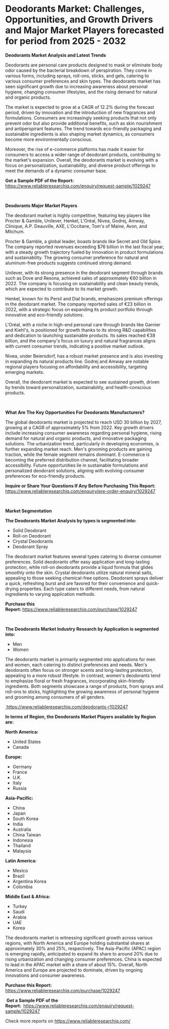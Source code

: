 <p><h1>Deodorants Market: Challenges, Opportunities, and Growth Drivers and Major Market Players forecasted for period from 2025 - 2032</h1></p><p><strong>Deodorants Market Analysis and Latest Trends</strong></p>
<p><p>Deodorants are personal care products designed to mask or eliminate body odor caused by the bacterial breakdown of perspiration. They come in various forms, including sprays, roll-ons, sticks, and gels, catering to various consumer preferences and skin types. The deodorants market has seen significant growth due to increasing awareness about personal hygiene, changing consumer lifestyles, and the rising demand for natural and organic products.</p><p>The market is expected to grow at a CAGR of 12.2% during the forecast period, driven by innovation and the introduction of new fragrances and formulations. Consumers are increasingly seeking products that not only prevent odor but also provide additional benefits, such as skin nourishment and antiperspirant features. The trend towards eco-friendly packaging and sustainable ingredients is also shaping market dynamics, as consumers become more environmentally conscious.</p><p>Moreover, the rise of e-commerce platforms has made it easier for consumers to access a wider range of deodorant products, contributing to the market's expansion. Overall, the deodorants market is evolving with a focus on personalization, sustainability, and diverse product offerings to meet the demands of a dynamic consumer base.</p></p>
<p><strong>Get a Sample PDF of the Report:&nbsp;</strong> <a href="https://www.reliableresearchiq.com/enquiry/request-sample/1029247?utm_campaign=2999&utm_medium=2&utm_source=Github&utm_content=ia&utm_term=21032025&utm_id=deodorants">https://www.reliableresearchiq.com/enquiry/request-sample/1029247</a></p>
<p>&nbsp;</p>
<p><strong>Deodorants Major Market Players</strong></p>
<p><p>The deodorant market is highly competitive, featuring key players like Procter & Gamble, Unilever, Henkel, L'Oréal, Nivea, Godrej, Amway, Clinique, A.P. Deauville, AXE, L'Occitane, Tom's of Maine, Avon, and Mitchum. </p><p>Procter & Gamble, a global leader, boasts brands like Secret and Old Spice. The company reported revenues exceeding $76 billion in the last fiscal year, with a steady growth trajectory fueled by innovation in product formulations and sustainability. The growing consumer preference for natural and aluminum-free products suggests continued strong demand.</p><p>Unilever, with its strong presence in the deodorant segment through brands such as Dove and Rexona, achieved sales of approximately €60 billion in 2022. The company is focusing on sustainability and clean beauty trends, which are expected to contribute to its market growth.</p><p>Henkel, known for its Persil and Dial brands, emphasizes premium offerings in the deodorant market. The company reported sales of €23 billion in 2022, with a strategic focus on expanding its product portfolio through innovative and eco-friendly solutions.</p><p>L'Oréal, with a niche in high-end personal care through brands like Garnier and Kiehl's, is positioned for growth thanks to its strong R&D capabilities and dedication to launching sustainable products. Its sales reached €38 billion, and the company's focus on luxury and natural fragrances aligns with current consumer trends, indicating a positive market outlook.</p><p>Nivea, under Beiersdorf, has a robust market presence and is also investing in expanding its natural products line. Godrej and Amway are notable regional players focusing on affordability and accessibility, targeting emerging markets.</p><p>Overall, the deodorant market is expected to see sustained growth, driven by trends toward personalization, sustainability, and health-conscious products.</p></p>
<p>&nbsp;</p>
<p><strong>What Are The Key Opportunities For Deodorants Manufacturers?</strong></p>
<p><p>The global deodorants market is projected to reach USD 30 billion by 2027, growing at a CAGR of approximately 5% from 2022. Key growth drivers include increasing consumer awareness regarding personal hygiene, rising demand for natural and organic products, and innovative packaging solutions. The urbanization trend, particularly in developing economies, is further expanding market reach. Men's grooming products are gaining traction, while the female segment remains dominant. E-commerce is becoming the preferred distribution channel, facilitating broader accessibility. Future opportunities lie in sustainable formulations and personalized deodorant solutions, aligning with evolving consumer preferences for eco-friendly products.</p></p>
<p><strong>Inquire or Share Your Questions If Any Before Purchasing This Report:</strong> <a href="https://www.reliableresearchiq.com/enquiry/pre-order-enquiry/1029247?utm_campaign=2999&utm_medium=2&utm_source=Github&utm_content=ia&utm_term=21032025&utm_id=deodorants">https://www.reliableresearchiq.com/enquiry/pre-order-enquiry/1029247</a></p>
<p>&nbsp;</p>
<p><strong>Market Segmentation</strong></p>
<p><strong>The Deodorants Market Analysis by types is segmented into:</strong></p>
<p><ul><li>Solid Deodorant</li><li>Roll-on Deodorant</li><li>Crystal Deodorants</li><li>Deodorant Spray</li></ul></p>
<p><p>The deodorant market features several types catering to diverse consumer preferences. Solid deodorants offer easy application and long-lasting protection, while roll-on deodorants provide a liquid formula that glides smoothly onto the skin. Crystal deodorants utilize natural mineral salts, appealing to those seeking chemical-free options. Deodorant sprays deliver a quick, refreshing burst and are favored for their convenience and quick-drying properties. Each type caters to different needs, from natural ingredients to varying application methods.</p></p>
<p><strong>Purchase this Report:&nbsp;</strong><a href="https://www.reliableresearchiq.com/purchase/1029247?utm_campaign=2999&utm_medium=2&utm_source=Github&utm_content=ia&utm_term=21032025&utm_id=deodorants">https://www.reliableresearchiq.com/purchase/1029247</a></p>
<p>&nbsp;</p>
<p><strong>The Deodorants Market Industry Research by Application is segmented into:</strong></p>
<p><ul><li>Men</li><li>Women</li></ul></p>
<p><p>The deodorants market is primarily segmented into applications for men and women, each catering to distinct preferences and needs. Men's deodorants often focus on stronger scents and long-lasting protection, appealing to a more robust lifestyle. In contrast, women's deodorants tend to emphasize floral or fresh fragrances, incorporating skin-friendly ingredients. Both segments showcase a range of products, from sprays and roll-ons to sticks, highlighting the growing awareness of personal hygiene and grooming among consumers of all genders.</p></p>
<p><a href="https://www.reliableresearchiq.com/deodorants-r1029247?utm_campaign=2999&utm_medium=2&utm_source=Github&utm_content=ia&utm_term=21032025&utm_id=deodorants">&nbsp;https://www.reliableresearchiq.com/deodorants-r1029247</a></p>
<p><strong>In terms of Region, the Deodorants Market Players available by Region are:</strong></p>
<p>
    <p> <strong> North America: </strong>
        <ul>
            <li>United States</li>
            <li>Canada</li>
        </ul>
        </p> 
    <p> <strong> Europe: </strong>
        <ul>
            <li>Germany</li>
            <li>France</li>
            <li>U.K.</li>
            <li>Italy</li>
            <li>Russia</li>
        </ul>
        </p> 
    <p> <strong> Asia-Pacific: </strong>
        <ul>
            <li>China</li>
            <li>Japan</li>
            <li>South Korea</li>
            <li>India</li>
            <li>Australia</li>
            <li>China Taiwan</li>
            <li>Indonesia</li>
            <li>Thailand</li>
            <li>Malaysia</li>
        </ul>
        </p> 
    <p> <strong> Latin America: </strong>
        <ul>
            <li>Mexico</li>
            <li>Brazil</li>
            <li>Argentina Korea</li>
            <li>Colombia</li>
        </ul>
        </p> 
    <p> <strong> Middle East & Africa: </strong>
        <ul>
            <li>Turkey</li>
            <li>Saudi</li>
            <li>Arabia</li>
            <li>UAE</li>
            <li>Korea</li>
        </ul>
    </p>
    </p>
<p><p>The deodorants market is witnessing significant growth across various regions, with North America and Europe holding substantial shares at approximately 30% and 25%, respectively. The Asia-Pacific (APAC) region is emerging rapidly, anticipated to expand its share to around 20% due to rising urbanization and changing consumer preferences. China is expected to lead in the APAC market with a share of about 15%. Overall, North America and Europe are projected to dominate, driven by ongoing innovations and consumer awareness.</p></p>
<p><strong>Purchase this Report: </strong><a href="https://www.reliableresearchiq.com/purchase/1029247?utm_campaign=2999&utm_medium=2&utm_source=Github&utm_content=ia&utm_term=21032025&utm_id=deodorants">https://www.reliableresearchiq.com/purchase/1029247</a></p>
<p>&nbsp;<strong>Get a Sample PDF of the Report:&nbsp;&nbsp;</strong><a href="https://www.reliableresearchiq.com/enquiry/request-sample/1029247?utm_campaign=2999&utm_medium=2&utm_source=Github&utm_content=ia&utm_term=21032025&utm_id=deodorants">https://www.reliableresearchiq.com/enquiry/request-sample/1029247</a></p>
<p><strong></strong></p>
<p>Check more reports on <a href="https://www.reliableresearchiq.com/?utm_campaign=2999&utm_medium=2&utm_source=Github&utm_content=ia&utm_term=21032025&utm_id=deodorants">https://www.reliableresearchiq.com/</a></p>